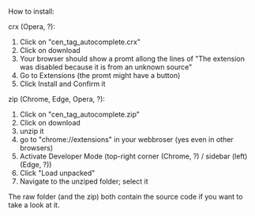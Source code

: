 How to install:

crx (Opera, ?):
1. Click on "cen_tag_autocomplete.crx"
2. Click on download
3. Your browser should show a promt allong the lines of 
   "The extension was disabled because it is from an unknown source"
4. Go to Extensions (the promt might have a button)
5. Click Install and Confirm it

zip (Chrome, Edge, Opera, ?):
1. Click on "cen_tag_autocomplete.zip"
2. Click on download
3. unzip it
4. go to "chrome://extensions" in your webbroser (yes even in other browsers)
5. Activate Developer Mode (top-right corner (Chrome, ?) / sidebar (left) (Edge, ?))
6. Click "Load unpacked"
7. Navigate to the unziped folder; select it

The raw folder (and the zip) both contain the source code if you want to take a look at it.
